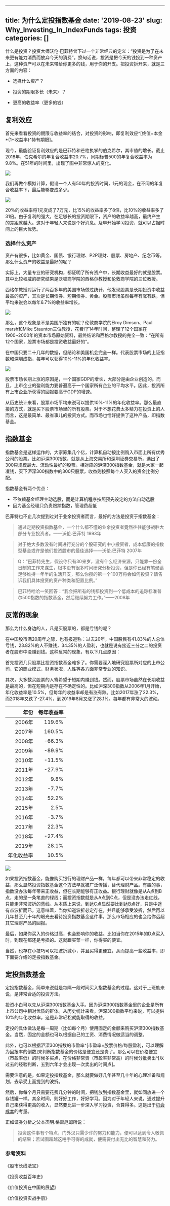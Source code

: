 
---
title: 为什么定投指数基金
date: '2019-08-23'
slug: Why_Investing_In_IndexFunds
tags: 投资
categories: []
---


什么是投资？投资大师沃伦·巴菲特曾下过一个非常经典的定义：“投资是为了在未来更有能力消费而放弃今天的消费”。换句话说，投资是把今天的钱投到一种资产上，这种资产可以在未来带给你更多的钱，用于你的开支。把投资拆开来，就是三方面的内容：

* 选择什么资产？

* 投资的期限多长（未来）？

* 更高的收益率（更多的钱）

## 复利效应

首先来看看投资的期限与收益率的结合，对投资的影响，即复利效应^[终值=本金*(1+收益率)^持有期限]。

现今，最能验证复利效应的是巴菲特和芒格执掌的伯克希尔，其市值的增长。截止2018年，伯克希尔的年复合收益率20.7%，同期标普500的年复合收益率为9.8%。在51年的时间里，出现了图中非常惊人的变化。

![](https://raw.githubusercontent.com/wuxiaoda/WxdBlog/master/images/BERKSHIRE_and_sp500.png)

我们再做个模拟计算，假设一个人有50年的投资时间，1元的现金，在不同的年复合收益率下，最后能够变成多少。

![](https://raw.githubusercontent.com/wuxiaoda/WxdBlog/master/images/CompoundInterest.png)

20%的收益率将1元变成了7万元，比15%的收益率多了8倍，比10%的收益率多了31倍。由于复利的强大，在足够长的投资期限下，资产的收益率越高，最终产生的差距就越大。这对于年轻人来说是个好消息。及早开始学习投资，就可以占据时间上的巨大优势。

### 选择什么资产

资产有很多，比如黄金、国债、银行理财、P2P理财、股票、房地产、纪念币等。那么什么资产的收益是最好的呢？

实际上，大量专业的研究机构，都证明了所有资产中，长期收益最好的就是股票。其中比较权威的研究结果是沃顿商学院的西格尔教授和伦敦商学院的三位教授。

西格尔教授对运行了两百多年的美国市场做过统计，他发现股票是长期投资中收益最高的资产，其次是长期债券、短期债券、黄金。股票市场虽然每年有涨有跌，但平均来说会以每年6.7%的收益率增长。

![](https://raw.githubusercontent.com/wuxiaoda/WxdBlog/master/images/ReturnPerformanceOfUSAssets.png)

那么，这个现象是不是美国所独有的呢？伦敦商学院的Elroy Dimson、Paul marsh和Mike Staunton三位教授，花费l了14年时间，整理了12个国家在1900~2000年的资本市场原始资料，最终结论和西格尔教授的完全一致：“在所有12个国家，股票市场都是投资收益最好的”。

在中国只要二十几年的数据，但结论和美国机会完全一样。代表股票市场的上证指数和深圳成指，每年可以获得10%-11%的年化收益率。

![](https://raw.githubusercontent.com/wuxiaoda/WxdBlog/master/images/ReturnPerformanceOfChinAssets.png)

股票市场长期上涨的原因是，一个国家GDP的增长，大部分是由企业创造的。而且，上市企业的盈利能力要普遍高于一个国家所有企业的平均水平。因此，投资所有上市企业所获得的回报要高于GDP的增速。

从历史统计来看，股票市场平均来说可以提供10%-11%的年化收益率。那么最直接的方式，就是买下股票市场里的所有股票。对于不想花费太多精力在投资上的人而言，这是最简单、最省事儿的投资方式。而市场也恰好提供了这种产品，即指数基金。

## 指数基金

指数基金是这样运作的，大家筹集几个亿，计算机自动按比例购入市面上所有优秀公司的股票。比如沪深300指数，就是从上海交易所和深圳证券交易所，选出了300只规模最大、流动性最好的股票。相对应的沪深300指数基金，就是大家一起凑钱，买下沪深300指数中的300只股票，收益则按照每个人买入的资金比例分配。

指数基金有两个优点：

* 不依赖基金经理主动选股，而是计算机程序按照预先设定的方法自动选股
* 因为基金经理只负责跟踪指数，管理费超低

巴菲特也不止几次提到过对于业余投资者而言，最好的方法是投资于指数基金：

>通过定期投资指数基金，一个什么都不懂的业余投资者竟然往往能够战胜大部分专业投资者。——沃伦.巴菲特 1993年

>对于绝大多数没有时间进行充分的个股研究的中小投资者，成本低廉的指数型基金或许是他们投资股市的最佳选择——沃伦.巴菲特 2007年

>Q：“巴菲特先生，假设你只有30来岁，没有什么经济来源，只能靠一份全日制的工作来谋生，根本没有很多时间研究分析投资，但是你已经有笔储蓄足够维持一年半的生活开支，那么你攒的第一个100万将会如何投资？请告诉我们具体投资的资产种类和配置比例。”

>巴菲特哈哈一笑回答：“我会把所有的钱都投资到一个低成本的追踪标准普尔500指数的指数基金，然后继续努力工作。”——2008年

## 反常的现象

那么为什么身边的人，凡是买股票的，都是亏钱的呢？

在中国股市满20周年之际，也有报道称：过去20年，中国股民有41.83%的人总体亏钱，23.82%的人不赚钱，34.35%的人盈利，也就是说有接近三分之二的投资者在股市中没赚到钱。这种反常的现象，有以下几点原因：

首先投资几只股票比投资指数基金难多了。你需要深入地研究股票所对应的上市公司，它的商业模式，财务状况，人性等各方面非常专业的知识。

其次，大多数买股票的人寄希望于短期内赚到钱。然而，股票市场虽然在长期收益是最高的，但在短期内是存在不确定性的。比如沪深300指数从2006年1月开始，年化收益率是10.5%，但每年的收益率却是有涨有跌。比如2017年涨了22.3%，而2018年又跌了-27.4%，到2019年8月又涨了28.1%。每年都有非常大的波动。

| 年份| 每年收益率|
|-----------:|--------------:|
|      2006年|         119.6%|
|      2007年|         160.5%|
|      2008年|         -66.3%|
|      2009年|         -89.9%|
|      2010年|         -11.5%|  
|      2011年|         -27.9%|
|      2012年|           9.8%|
|      2013年|          -7.7%|
|      2014年|          52.2%|
|      2015年|           2.5%|  
|      2016年|          -3.7%|
|      2017年|          22.3%|
|      2018年|         -27.4%|
|      2019年|          28.1%|
|      年化收益率|       10.5%|

![](https://raw.githubusercontent.com/wuxiaoda/WxdBlog/master/images/hs300PriceDescribe.png)

如果投资指数基金，能像购买银行的理财产品一样，每年都可以带来非常稳定的收益，那么显然投资指数基金这个方法早就被广泛传播，替代理财产品。有趣的事，指数没办法每年带来正收益，但在长期能够有正收益。银行理财就像是从A点到B点，走的是一条笔直的绿线；而投资指数就是从A点到C点，但是没办法走红线，只能走非常波折的蓝线。从本质上来说，到达C点显然要比到达B点好，只是中途有点波折而已。这意味着，当你知道波折必定存在，并且能够承受波折，然后再以几年甚至几十年的眼光去看待投资指数基金这件事，那么市场相应的也会给你远超其它理财产品的回报。

最后，如果你买入的价格过高，也会影响你的收益。比如当你在2015年的D点买入时，到现在都还是亏损的。这就跟买菜一样，你得买的便宜。

当然，也存在小技巧可以把波折减小，并且买得更便宜，从而提高一些收益率，即下面要介绍的定投指数基金。

## 定投指数基金

定投指数基金，简单来说就是每隔一段时间买入指数基金的过程。这对于上班族来说，是非常合适的投资方法。

投资小白可以先从沪深300指数基金入手。因为沪深300指数基金里的企业是所有上市公司中相对优质的群体。从历史统计来看，沪深300指数平均来说，可以提供10%的年化收益率。这是非常轻松就能取得的收益。

定投的具体做法是每一周期（比如每个月）使用固定的金额来购买沪深300指数基金。当然，固定的金额也可以根据自己的工资、消费情况做适当的调整。

此外，也可以根据沪深300指数的市盈率^[市盈率=股票价格/每股盈利，可以理解为回报率的倒数]来判断指数基金的价格是便宜还是贵了。那么可以在价格便宜（市盈率低）的时候多买点，在价格非常贵（市盈率非常高）的时候分批卖出^[以过去的经验判断，五到六年才会出现一次卖出的时间点]。

需要注意的是，如果定投指数基金，那么就要做好几年甚至几十年的心理准备和规划，去承受上面提到的波折。

然后，你每个月只需要花费几分钟的时间，把钱放到指数基金里，就如同放进一个存钱罐一样。其余时间，则好好工作，好好学习。因为对于年轻人来说，通过提升自己来获得更高的收入，显然要比进一步深入学习投资，合算得多。这是出于[机会成本](https://wuxiaoda.netlify.com/post/opportunity_cost/)的考量。

正如证券分析之父本杰明.格雷厄姆所说：

>投资这件事有个特点，门外汉只需少许的努力和能力，便可以达到令人敬佩的结果；若试图超越这唾手可得的成就，便需要付出无比的智慧和努力。

### 参考资料

《股市长线法宝》

《投资收益百年史》

《价值投资在中国的展望》

《价值投资实战手册》
